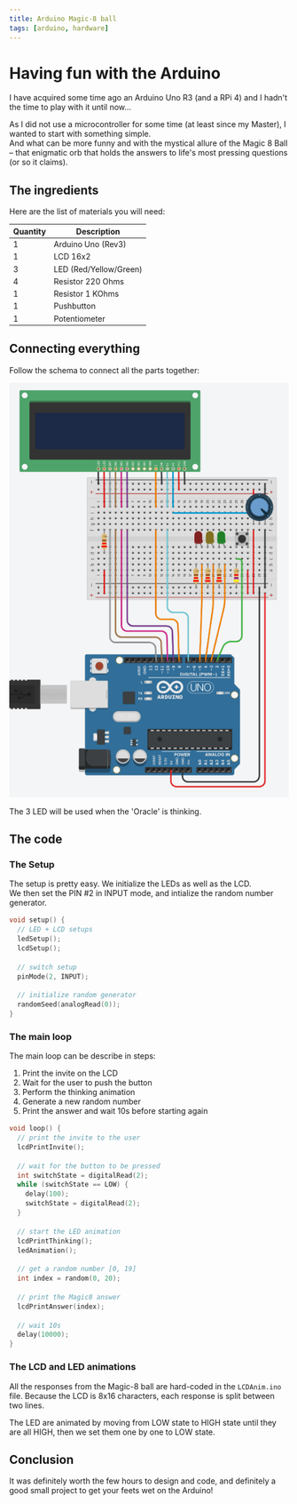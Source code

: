 ```yaml
---
title: Arduino Magic-8 ball
tags: [arduino, hardware]
---
```


# Having fun with the Arduino

I have acquired some time ago an Arduino Uno R3 (and a RPi 4) and I hadn't the time to play with it until now...

As I did not use a microcontroller for some time (at least since my Master), I wanted to start with something simple.  
And what can be more funny and with the mystical allure of the Magic 8 Ball – that enigmatic orb that holds the answers 
to life's most pressing questions (or so it claims).

## The ingredients

Here are the list of materials you will need:

| Quantity | Description |
| --- | --- |
| 1 | Arduino Uno (Rev3) |
| 1 | LCD 16x2 |
| 3 | LED (Red/Yellow/Green) |
| 4 | Resistor 220 Ohms |
| 1 | Resistor 1 KOhms |
| 1 | Pushbutton |
| 1 | Potentiometer |

## Connecting everything

Follow the schema to connect all the parts together:

![schematics](/assets/img/screen-006.png)

The 3 LED will be used when the 'Oracle' is thinking.

## The code

### The Setup

The setup is pretty easy. We initialize the LEDs as well as the LCD.  
We then set the PIN #2 in INPUT mode, and intialize the random number generator.

``` c
void setup() {
  // LED + LCD setups
  ledSetup();
  lcdSetup();

  // switch setup
  pinMode(2, INPUT);

  // initialize random generator
  randomSeed(analogRead(0));
}
```

### The main loop

The main loop can be describe in steps:

1. Print the invite on the LCD
2. Wait for the user to push the button
3. Perform the thinking animation
4. Generate a new random number
5. Print the answer and wait 10s before starting again

``` c
void loop() {
  // print the invite to the user
  lcdPrintInvite();

  // wait for the button to be pressed
  int switchState = digitalRead(2);
  while (switchState == LOW) {
    delay(100);
    switchState = digitalRead(2);
  }

  // start the LED animation
  lcdPrintThinking();
  ledAnimation();

  // get a random number [0, 19]
  int index = random(0, 20);

  // print the Magic8 answer
  lcdPrintAnswer(index);

  // wait 10s
  delay(10000);
}
```

### The LCD and LED animations

All the responses from the Magic-8 ball are hard-coded in the `LCDAnim.ino` file. Because the LCD is 8x16 characters, each response is split between two lines.

The LED are animated by moving from LOW state to HIGH state until they are all HIGH, then we set them one by one to LOW state.

## Conclusion

It was definitely worth the few hours to design and code, and definitely a good small project to get your feets wet on the Arduino!
